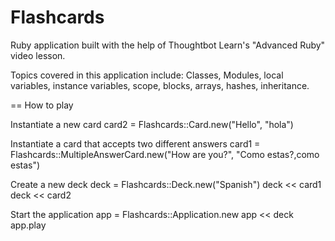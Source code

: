 Flashcards
==========

Ruby application built with the help of Thoughtbot Learn's "Advanced Ruby" video lesson.

Topics covered in this application include: Classes, Modules, local variables, instance variables, scope, blocks, arrays, hashes, inheritance.

== How to play

Instantiate a new card
card2 = Flashcards::Card.new("Hello", "hola")

Instantiate a card that accepts two different answers
card1 = Flashcards::MultipleAnswerCard.new("How are you?", "Como estas?,como estas")

Create a new deck
deck = Flashcards::Deck.new("Spanish")
deck << card1
deck << card2

Start the application
app = Flashcards::Application.new
app << deck
app.play

